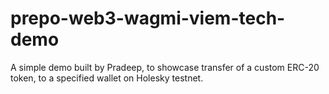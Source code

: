 # prepo-web3-wagmi-viem-tech-demo
A simple demo built by Pradeep, to showcase transfer of a custom ERC-20 token, to a specified wallet on Holesky testnet.
